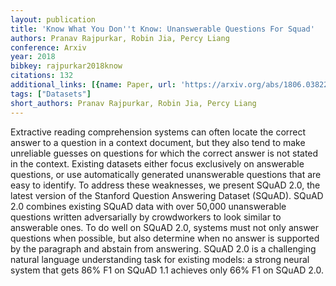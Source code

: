 ```yaml
---
layout: publication
title: 'Know What You Don''t Know: Unanswerable Questions For Squad'
authors: Pranav Rajpurkar, Robin Jia, Percy Liang
conference: Arxiv
year: 2018
bibkey: rajpurkar2018know
citations: 132
additional_links: [{name: Paper, url: 'https://arxiv.org/abs/1806.03822'}]
tags: ["Datasets"]
short_authors: Pranav Rajpurkar, Robin Jia, Percy Liang
---
```

Extractive reading comprehension systems can often locate the correct answer
to a question in a context document, but they also tend to make unreliable
guesses on questions for which the correct answer is not stated in the context.
Existing datasets either focus exclusively on answerable questions, or use
automatically generated unanswerable questions that are easy to identify. To
address these weaknesses, we present SQuAD 2.0, the latest version of the
Stanford Question Answering Dataset (SQuAD). SQuAD 2.0 combines existing SQuAD
data with over 50,000 unanswerable questions written adversarially by
crowdworkers to look similar to answerable ones. To do well on SQuAD 2.0,
systems must not only answer questions when possible, but also determine when
no answer is supported by the paragraph and abstain from answering. SQuAD 2.0
is a challenging natural language understanding task for existing models: a
strong neural system that gets 86% F1 on SQuAD 1.1 achieves only 66% F1 on
SQuAD 2.0.